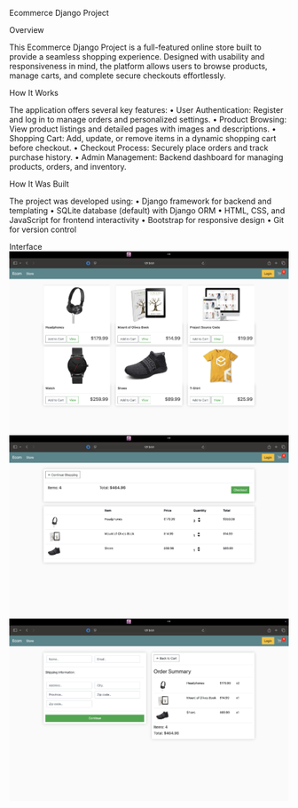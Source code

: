 Ecommerce Django Project

Overview

This Ecommerce Django Project is a full-featured online store built to provide a seamless shopping experience. Designed with usability and responsiveness in mind, the platform allows users to browse products, manage carts, and complete secure checkouts effortlessly.

How It Works

The application offers several key features:
	•	User Authentication: Register and log in to manage orders and personalized settings.
	•	Product Browsing: View product listings and detailed pages with images and descriptions.
	•	Shopping Cart: Add, update, or remove items in a dynamic shopping cart before checkout.
	•	Checkout Process: Securely place orders and track purchase history.
	•	Admin Management: Backend dashboard for managing products, orders, and inventory.

How It Was Built

The project was developed using:
	•	Django framework for backend and templating
	•	SQLite database (default) with Django ORM
	•	HTML, CSS, and JavaScript for frontend interactivity
	•	Bootstrap for responsive design
	•	Git for version control

Interface
![Store Interface](ss/ss_store.png)
![Cart Interface](ss/ss_cart.png)
![Checkout Interface](ss/ss_checkout.png)
